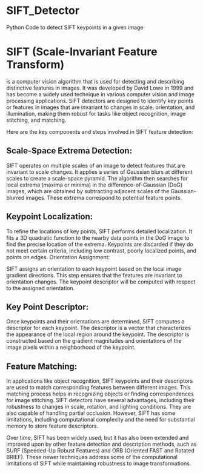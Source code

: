 # SIFT_Detector
Python Code to detect SIFT keypoints in a given image

# SIFT (Scale-Invariant Feature Transform) 
is a computer vision algorithm that is used for detecting and describing distinctive features in images. It was developed by David Lowe in 1999 and has become a widely used technique in various computer vision and image processing applications. SIFT detectors are designed to identify key points or features in images that are invariant to changes in scale, orientation, and illumination, making them robust for tasks like object recognition, image stitching, and matching.

Here are the key components and steps involved in SIFT feature detection:

## Scale-Space Extrema Detection:

SIFT operates on multiple scales of an image to detect features that are invariant to scale changes. It applies a series of Gaussian blurs at different scales to create a scale-space pyramid.
The algorithm then searches for local extrema (maxima or minima) in the difference-of-Gaussian (DoG) images, which are obtained by subtracting adjacent scales of the Gaussian-blurred images. These extrema correspond to potential feature points.

## Keypoint Localization:

To refine the locations of key points, SIFT performs detailed localization. It fits a 3D quadratic function to the nearby data points in the DoG image to find the precise location of the extrema.
Keypoints are discarded if they do not meet certain criteria, including low contrast, poorly localized points, and points on edges.
Orientation Assignment:

SIFT assigns an orientation to each keypoint based on the local image gradient directions. This step ensures that the features are invariant to orientation changes.
The keypoint descriptor will be computed with respect to the assigned orientation.

## Key Point Descriptor:

Once keypoints and their orientations are determined, SIFT computes a descriptor for each keypoint. The descriptor is a vector that characterizes the appearance of the local region around the keypoint.
The descriptor is constructed based on the gradient magnitudes and orientations of the image pixels within a neighborhood of the keypoint.

## Feature Matching:

In applications like object recognition, SIFT keypoints and their descriptors are used to match corresponding features between different images. This matching process helps in recognizing objects or finding correspondences for image stitching.
SIFT detectors have several advantages, including their robustness to changes in scale, rotation, and lighting conditions. They are also capable of handling partial occlusion. However, SIFT has some limitations, including computational complexity and the need for substantial memory to store feature descriptors.

Over time, SIFT has been widely used, but it has also been extended and improved upon by other feature detection and description methods, such as SURF (Speeded-Up Robust Features) and ORB (Oriented FAST and Rotated BRIEF). These newer techniques address some of the computational limitations of SIFT while maintaining robustness to image transformations.
